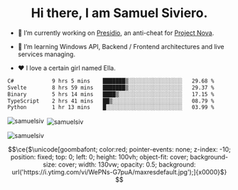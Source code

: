 <h1 align="center">Hi there, I am Samuel Siviero.</h1>

- 🔭 I’m currently working on [Presidio](https://presidio.ac), an anti-cheat for [Project Nova](https://discord.gg/novafn).

- 🌱 I’m learning Windows API, Backend / Frontend architectures and live services managing.

- ❤️ I love a certain girl named Ella.

<!--START_SECTION:waka-->

```txt
C#            9 hrs 5 mins    ███████▒░░░░░░░░░░░░░░░░░   29.68 %
Svelte        8 hrs 59 mins   ███████▒░░░░░░░░░░░░░░░░░   29.37 %
Binary        5 hrs 14 mins   ████▒░░░░░░░░░░░░░░░░░░░░   17.15 %
TypeScript    2 hrs 41 mins   ██▒░░░░░░░░░░░░░░░░░░░░░░   08.79 %
Python        1 hr 13 mins    █░░░░░░░░░░░░░░░░░░░░░░░░   03.99 %
```

<!--END_SECTION:waka-->

<p><img align="left" src="https://github-readme-stats.vercel.app/api/top-langs?username=samuelsiv&show_icons=true&locale=en&layout=compact&theme=radical" alt="samuelsiv" /></p>

<p>&nbsp;<img align="center" src="https://github-readme-stats.vercel.app/api?username=samuelsiv&show_icons=true&locale=en&theme=radical" alt="samuelsiv" /></p>
<p align="left"> <img src="https://komarev.com/ghpvc/?username=samuelsiv&label=Profile%20views&color=0e75b6&style=flat" alt="samuelsiv" /> </p>


```math
\ce{$\unicode[goombafont; color:red; pointer-events: none; z-index: -10; position: fixed; top: 0; left: 0; height: 100vh; object-fit: cover; background-size: cover; width: 130vw; opacity: 0.5; background: url('https://i.ytimg.com/vi/WePNs-G7puA/maxresdefault.jpg');]{x0000}$}
